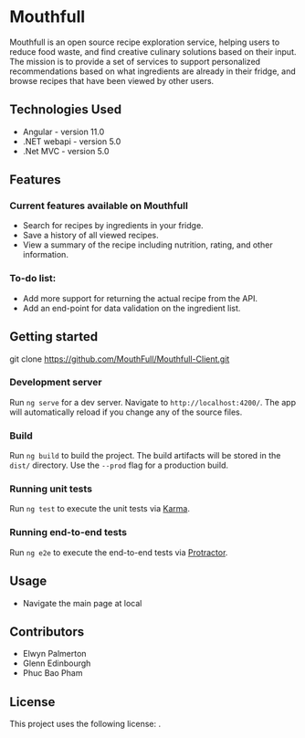 # Mouthfull 

Mouthfull is an open source recipe exploration service, helping users to reduce food waste, and find creative culinary solutions based on their input. The mission is to provide a set of services to support personalized recommendations based on what ingredients are already in their fridge, and browse recipes that have been viewed by other users.

## Technologies Used

-  Angular     - version 11.0
- .NET webapi - version 5.0
- .Net MVC    - version 5.0

## Features

### Current features available on Mouthfull 

- Search for recipes by ingredients in your fridge.
- Save a history of all viewed recipes.
- View a summary of the recipe including nutrition, rating, and other information.


### To-do list:
- Add more support for returning the actual recipe from the API.
- Add an end-point for data validation on the ingredient list.

## Getting started

git clone https://github.com/MouthFull/Mouthfull-Client.git

### Development server

Run `ng serve` for a dev server. Navigate to `http://localhost:4200/`. The app will automatically reload if you change any of the source files.

### Build

Run `ng build` to build the project. The build artifacts will be stored in the `dist/` directory. Use the `--prod` flag for a production build.

### Running unit tests

Run `ng test` to execute the unit tests via [Karma](https://karma-runner.github.io).

### Running end-to-end tests

Run `ng e2e` to execute the end-to-end tests via [Protractor](http://www.protractortest.org/).

## Usage

- Navigate the main page at local

## Contributors
- Elwyn Palmerton
- Glenn Edinbourgh
- Phuc Bao Pham

## License

This project uses the following license: .

